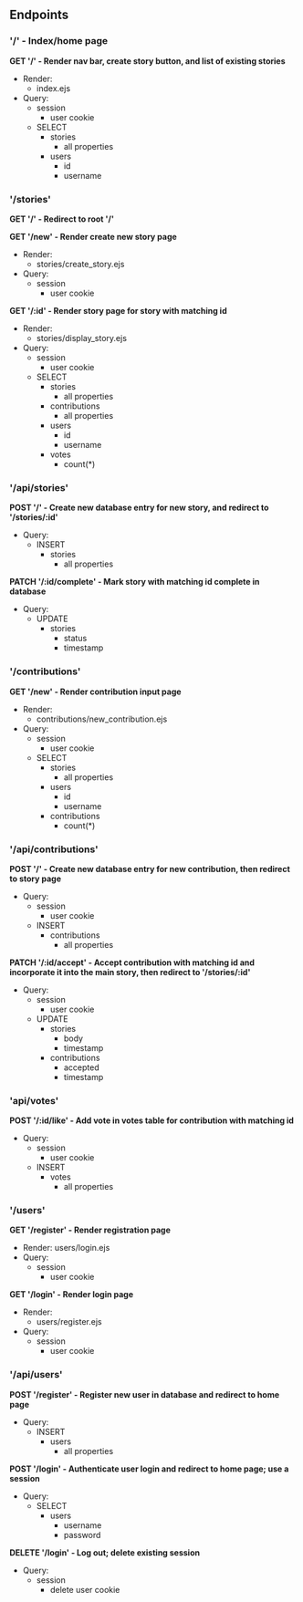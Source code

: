 ## Endpoints

### '/' - Index/home page

**GET '/' - Render nav bar, create story button, and list of existing stories**

- Render: 
  - index.ejs
- Query:
  - session
    - user cookie
  - SELECT
    - stories
      - all properties
    - users
      - id
      - username

### '/stories'

**GET '/' - Redirect to root '/'**

**GET '/new' - Render create new story page**

- Render:
  - stories/create_story.ejs
- Query:
  - session
    - user cookie

**GET '/:id' - Render story page for story with matching id**

- Render:
  - stories/display_story.ejs
- Query:
  - session
    - user cookie
  - SELECT
    - stories
      - all properties
    - contributions
      - all properties
    - users
      - id
      - username
    - votes
      - count(*)

### '/api/stories'

**POST '/' - Create new database entry for new story, and redirect to '/stories/:id'**

- Query:
  - INSERT
    - stories
      - all properties

**PATCH '/:id/complete' - Mark story with matching id complete in database**

- Query:
  - UPDATE
    - stories
      - status
      - timestamp

### '/contributions'

**GET '/new' - Render contribution input page**

- Render:
  - contributions/new_contribution.ejs
- Query:
  - session
    - user cookie
  - SELECT
    - stories
      - all properties
    - users
      - id
      - username
    - contributions
      - count(*)

### '/api/contributions'

**POST '/' - Create new database entry for new contribution, then redirect to story page**

- Query:
  - session
    - user cookie
  - INSERT
    - contributions
      - all properties

**PATCH '/:id/accept' - Accept contribution with matching id and incorporate it into the main story, then redirect to '/stories/:id'**

- Query:
  - session
    - user cookie
  - UPDATE
    - stories
      - body
      - timestamp
    - contributions
      - accepted
      - timestamp

### 'api/votes'

**POST '/:id/like' - Add vote in votes table for contribution with matching id**

- Query:
  - session
    - user cookie
  - INSERT
    - votes
      - all properties

### '/users'

**GET '/register' - Render registration page**

- Render:
  users/login.ejs
- Query:
  - session
    - user cookie

**GET '/login' - Render login page**

- Render:
  - users/register.ejs
- Query:
  - session
    - user cookie

### '/api/users'

**POST '/register' - Register new user in database and redirect to home page**

- Query:
  - INSERT
    - users
      - all properties

**POST '/login' - Authenticate user login and redirect to home page; use a session**

- Query:
  - SELECT
    - users
      - username
      - password

**DELETE '/login' - Log out; delete existing session**

- Query:
  - session
    - delete user cookie
